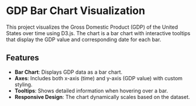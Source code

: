 # GDP Bar Chart Visualization

This project visualizes the Gross Domestic Product (GDP) of the United States over time using D3.js. The chart is a bar chart with interactive tooltips that display the GDP value and corresponding date for each bar.

## Features

- **Bar Chart**: Displays GDP data as a bar chart.
- **Axes**: Includes both x-axis (time) and y-axis (GDP value) with custom styling.
- **Tooltips**: Shows detailed information when hovering over a bar.
- **Responsive Design**: The chart dynamically scales based on the dataset.
